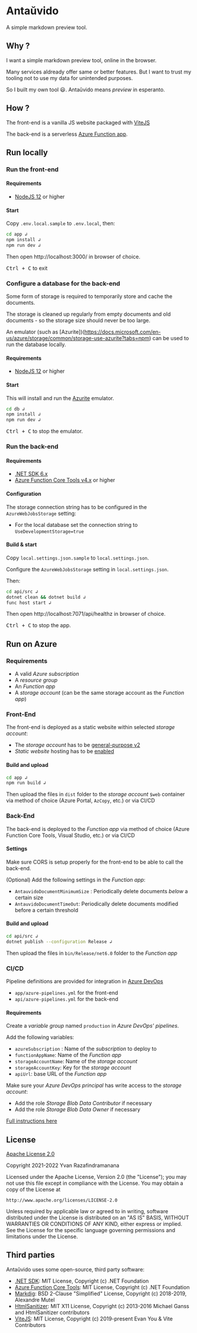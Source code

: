 # Antaŭvido

A simple markdown preview tool.

## Why ?

I want a simple markdown preview tool, online in the browser.

Many services aldready offer same or better features. But I want to trust my tooling not to use my data for unintended purposes.

So I built my own tool 😃. Antaŭvido means *preview* in esperanto.

## How ?

The front-end is a vanilla JS website packaged with [ViteJS](https://vitejs.dev/)

The back-end is a serverless [Azure Function app](https://docs.microsoft.com/en-us/azure/azure-functions/).

## Run locally

### Run the front-end

#### Requirements

- [NodeJS 12](https://nodejs.org/en/download/) or higher

#### Start

Copy `.env.local.sample` to `.env.local`, then:

```bash
cd app ↲
npm install ↲
npm run dev ↲
```

Then open http://localhost:3000/ in browser of choice.

<kbd>Ctrl + C</kbd> to exit

### Configure a database for the back-end

Some form of storage is required to temporarily store and cache the documents.

The storage is cleaned up regularly from empty documents and old documents - so the storage size should never be too large.

An emulator (such as [Azurite])(https://docs.microsoft.com/en-us/azure/storage/common/storage-use-azurite?tabs=npm) can be used to run the database locally.

#### Requirements

- [NodeJS 12](https://nodejs.org/en/download/) or higher

#### Start

This will install and run the [Azurite](https://docs.microsoft.com/en-us/azure/storage/common/storage-use-azurite?tabs=npm) emulator.

```bash
cd db ↲
npm install ↲
npm run dev ↲
```

<kbd>Ctrl + C</kbd> to stop the emulator.

### Run the back-end

#### Requirements

- [.NET SDK 6.x](https://dotnet.microsoft.com/download)
- [Azure Function Core Tools v4.x](https://docs.microsoft.com/en-us/azure/azure-functions/functions-run-local#install-the-azure-functions-core-tools) or higher

#### Configuration

The storage connection string has to be configured in the `AzureWebJobsStorage` setting:
- For the local database set the connection string to `UseDevelopmentStorage=true`

#### Build & start

Copy `local.settings.json.sample` to `local.settings.json`.

Configure the `AzureWebJobsStorage` setting in `local.settings.json`.

Then:

```bash
cd api/src ↲
dotnet clean && dotnet build ↲
func host start ↲
```

Then open http://localhost:7071/api/healthz in browser of choice.

<kbd>Ctrl + C</kbd> to stop the app.

## Run on Azure

### Requirements

- A valid *Azure subscription*
- A *resource group*
- An *Function app*
- A *storage account* (can be the same storage account as the *Function app*)

### Front-End

The front-end is deployed as a static website within selected *storage account*:
- The *storage account* has to be [general-purpose v2](https://docs.microsoft.com/en-us/azure/storage/common/storage-account-upgrade?tabs=azure-portal)
- *Static website* hosting has to be [enabled](https://docs.microsoft.com/en-us/azure/storage/blobs/storage-blob-static-website-how-to?tabs=azure-portal#enable-static-website-hosting)

#### Build and upload

```bash
cd app ↲
npm run build ↲
```

Then upload the files in `dist` folder to the *storage account* `$web` container via method of choice (Azure Portal, `AzCopy`, etc.) or via CI/CD

### Back-End

The back-end is deployed to the *Function app* via method of choice (Azure Function Core Tools, Visual Studio, etc.) or via CI/CD

#### Settings

Make sure CORS is setup properly for the front-end to be able to call the back-end.

(Optional) Add the following settings in the *Function app*:
- `AntauvidoDocumentMinimumSize` : Periodically delete documents _below_ a certain size
- `AntauvidoDocumentTimeOut`: Periodically delete documents modified before a certain threshold

#### Build and upload

```bash
cd api/src ↲
dotnet publish --configuration Release ↲
```

Then upload the files in `bin/Release/net6.0` folder to the *Function app*

### CI/CD

Pipeline definitions are provided for integration in [Azure DevOps](https://dev.azure.com)
- `app/azure-pipelines.yml` for the front-end
- `api/azure-pipelines.yml` for the back-end

#### Requirements

Create a *variable group* named `production` in *Azure DevOps' pipelines*.

Add the following variables:
- `azureSubscription` : Name of the *subscription* to deploy to
- `functionAppName`: Name of the *Function app*
- `storageAccountName`: Name of the *storage account*
- `storageAccountKey`: Key for the *storage account*
- `apiUrl`: base URL of the *Function app*

Make sure your *Azure DevOps principal* has write access to the *storage account*:
- Add the role *Storage Blob Data Contributor* if necessary
- Add the role *Storage Blob Data Owner* if necessary

[Full instructions here](https://brettmckenzie.net/2020/03/23/azure-pipelines-copy-files-task-authentication-failed/)


## License

[Apache License 2.0](https://choosealicense.com/licenses/apache-2.0/)

Copyright 2021-2022 Yvan Razafindramanana

Licensed under the Apache License, Version 2.0 (the "License");
you may not use this file except in compliance with the License.
You may obtain a copy of the License at

	http://www.apache.org/licenses/LICENSE-2.0

Unless required by applicable law or agreed to in writing, software
distributed under the License is distributed on an "AS IS" BASIS,
WITHOUT WARRANTIES OR CONDITIONS OF ANY KIND, either express or implied.
See the License for the specific language governing permissions and
limitations under the License.

## Third parties

Antaŭvido uses some open-source, third party software:

- [.NET SDK](https://github.com/dotnet/sdk): MIT License, Copyright (c) .NET Foundation
- [Azure Function Core Tools](https://github.com/Azure/azure-functions-core-tools): MIT License, Copyright (c) .NET Foundation
- [Markdig](https://github.com/xoofx/markdig/): BSD 2-Clause "Simplified" License, Copyright (c) 2018-2019, Alexandre Mutel
- [HtmlSanitizer](https://github.com/mganss/HtmlSanitizer): MIT X11 License, Copyright (c) 2013-2016 Michael Ganss and HtmlSanitizer contributors
- [ViteJS](https://github.com/vitejs/vite): MIT License, Copyright (c) 2019-present Evan You & Vite Contributors
